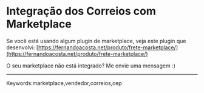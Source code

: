 # Integração dos Correios com Marketplace

Se você está usando algum plugin de marketplace, veja este plugin que desenvolvi: [https://fernandoacosta.net/produto/frete-marketplace/](https://fernandoacosta.net/produto/frete-marketplace/) 

O seu marketplace não está integrado? Me envie uma mensagem :)

___

Keywords:marketplace,vendedor,correios,cep